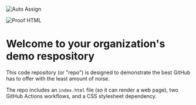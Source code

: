 ![Auto Assign](https://github.com/ajaxbet277/demo-repository/actions/workflows/auto-assign.yml/badge.svg)

![Proof HTML](https://github.com/ajaxbet277/demo-repository/actions/workflows/proof-html.yml/badge.svg)

# Welcome to your organization's demo respository
This code repository (or "repo") is designed to demonstrate the best GitHub has to offer with the least amount of noise.

The repo includes an `index.html` file (so it can render a web page), two GitHub Actions workflows, and a CSS stylesheet dependency.
